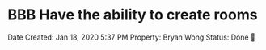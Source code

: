 # BBB Have the ability to create rooms

Date Created: Jan 18, 2020 5:37 PM
Property: Bryan Wong
Status: Done 🙌